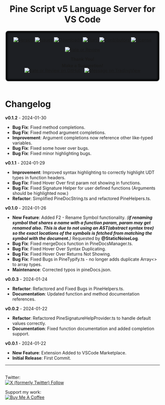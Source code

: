 <h1 align="center">Pine Script v5 Language Server for VS Code</h1>

<div style="background-color: #1d1f23; padding: 20px; text-align: center; border: 2px solid #d3d4d5; border-radius: 10px; box-shadow: inset 0px 0px 5px 5px black;">
  <div style="margin-bottom: 15px;">
    <a href="https://github.com/FFriZ/Pine-Script-v5-VS-Code" target="_blank"><img src="https://img.shields.io/github/package-json/v/FFriZ/Pine-Script-v5-VS-Code?color=green&style=flat-square" alt="Version"></a>
    <a href="https://github.com/FFriZ/Pine-Script-v5-VS-Code/issues" target="_blank"><img src="https://img.shields.io/github/issues/FFriZ/Pine-Script-v5-VS-Code?style=flat-square" alt="Issues"></a>
    <a href="#" target="_blank"><img src="https://img.shields.io/visual-studio-marketplace/i/frizlabz.pinescript-v5-vscode?color=blue&style=flat-square" alt="Downloads"></a>
    <a href="https://github.com/FFriZ/Pine-Script-v5-VS-Code/stargazers" target="_blank"><img src="https://img.shields.io/github/stars/FFriZ/Pine-Script-v5-VS-Code?color=green&style=flat-square" alt="Stars"></a>
    <a href="https://github.com/FFriZ/Pine-Script-v5-VS-Code/graphs/contributors" target="_blank"><img src="https://img.shields.io/github/contributors/FFriZ/Pine-Script-v5-VS-Code?color=green&style=flat-square" alt="Contributors"></a>
    <a href="https://github.com/FFriZ/Pine-Script-v5-VS-Code/blob/master/LICENSE" target="_blank"><img src="https://img.shields.io/github/license/FFriZ/Pine-Script-v5-VS-Code?color=magenta&style=flat-square" alt="License"></a>
  </div>
  <a href="https://marketplace.visualstudio.com/items?itemName=frizLabz.pinescript-v5-vscode&ssr=false#review-details" target="_blank"><img src="https://img.shields.io/badge/⭐⭐⭐⭐⭐-Leave_a_Rating_or_Review-brightgreen?style=flat-square" alt="Rate or Review"></a>
  <p><b>Thank You!</p>
  <p style="margin-top: -10px">Make a Suggestion!</b></p>
<div style="display: flex; justify-content: center; align-items: center; margin-top: -20px">
  <!-- GitHub Rating or Review Badge -->
  <a href="https://github.com/FFriZ/Pine-Script-v5-VS-Code/issues" target="_blank">
    <img src="https://img.shields.io/badge/GitHub-Here-white?style=flat-square" alt="Rate or Review on GitHub">
  </a>

  <span style="margin: 0px 5px;"></span>

  <!-- TradingView Profile Badge -->
  <a href="https://www.tradingview.com/u/FFriZz/" target="_blank">
    <img src="https://img.shields.io/badge/TradingView-Message Me-white?style=flat-square" alt="Message on TradingView">
  </a>
</div>



</div>
<br>

  
# Changelog

**v0.1.2** - 2024-01-30
- **Bug Fix**: Fixed method completions.
- **Bug Fix**: Fixed method argument completions.
- **Improvement**: Argument completions now reference other like-typed variables.
- **Bug Fix**: Fixed some hover over bugs.
- **Bug Fix**: Fixed minor highlighting bugs.


**v0.1.1** - 2024-01-29
- **Improvement**: Improved syntax highlighting to correctly highlight UDT types in function headers.
- **Bug Fix**: Fixed Hover Over first param not showing in functions.
- **Bug Fix**: Fixed Signature Helper for user defined functions (Arguments should be highlighted now.)
- **Refactor**: Simplified PineDocString.ts and refactored PineHelpers.ts.

**v0.1.0** - 2024-01-26
- **New Feature**: Added F2 - Rename Symbol functionality. *(**if renaming symbol that shares a name with a function param, param may get renamed also. This is due to not using an AST(abstract syntax tree) so the exact locations of the symbols is fetched from matching the symbol with the document.**)* 
Requested by **@StaticNoiseLog**.
- **Bug Fix**: Fixed mergeDocs function in PineDocsManager.ts.
- **Bug Fix**: Fixed Hover Over Syntax Duplicating.
- **Bug Fix**: Fixed Hover Over Returns Not Showing.
- **Bug Fix**: Fixed Bugs in PineTypify.ts - no longer adds duplicate Array<> to array types.
- **Maintenance**: Corrected typos in pineDocs.json.

**v0.0.3** - 2024-01-24
- **Refactor**: Refactored and Fixed Bugs in PineHelpers.ts.
- **Documentation**: Updated function and method documentation references.

**v0.0.2** - 2024-01-22
- **Refactor**: Refactored PineSignatureHelpProvider.ts to handle default values correctly.
- **Documentation**: Fixed function documentation and added completion support. 

**v0.0.1** - 2024-01-22
- **New Feature**: Extension Added to VSCode Marketplace.
- **Initial Release**: First Commit.

---  
\
Twitter:  
[![X (formerly Twitter) Follow](https://img.shields.io/twitter/follow/FrizLabz)](https://twitter.com/FrizLabz)

Support my work:  
[![Buy Me A Coffee](https://cdn.buymeacoffee.com/buttons/default-orange.png)](https://www.buymeacoffee.com/frizlabz)

